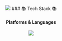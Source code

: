 

<!--
**minseung-gang/minseung-gang** is a ✨ _special_ ✨ repository because its `README.md` (this file) appears on your GitHub profile.

Here are some ideas to get you started:

- 🔭 I’m currently working on ...
- 🌱 I’m currently learning ...
- 👯 I’m looking to collaborate on ...
- 🤔 I’m looking for help with ...
- 💬 Ask me about ...
- 📫 How to reach me: ...
- 😄 Pronouns: ...
- ⚡ Fun fact: ...<img src="https://img.shields.io/badge/텍스트-컬러코드?style=원하는스타일&logo=아이콘이름&logoColor=white"/>
-->


<div align="center">
<a href="버튼을 눌렀을 때 이동할 링크" target="_blank"><img src="https://img.shields.io/badge/Blog-000000?style=flat-square&logo=Tistory&logoColor=#ffffff"/></a>
 ### 📚 Tech Stack 📚 
  
 #### Platforms & Languages
  
  <img src="https://github-readme-stats.vercel.app/api?username=minseung-gang&show_icons=true&theme=tokyonight"/>
</div>

